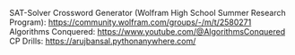 SAT-Solver Crossword Generator (Wolfram High School Summer Research Program): https://community.wolfram.com/groups/-/m/t/2580271
Algorithms Conquered: https://www.youtube.com/@AlgorithmsConquered
CP Drills: https://arujbansal.pythonanywhere.com/

<!--
**arujbansal/arujbansal** is a ✨ _special_ ✨ repository because its `README.md` (this file) appears on your GitHub profile.

Here are some ideas to get you started:

- 🔭 I’m currently working on ...
- 🌱 I’m currently learning ...
- 👯 I’m looking to collaborate on ...
- 🤔 I’m looking for help with ...
- 💬 Ask me about ...
- 📫 How to reach me: ...
- 😄 Pronouns: ...
- ⚡ Fun fact: ...
-->
